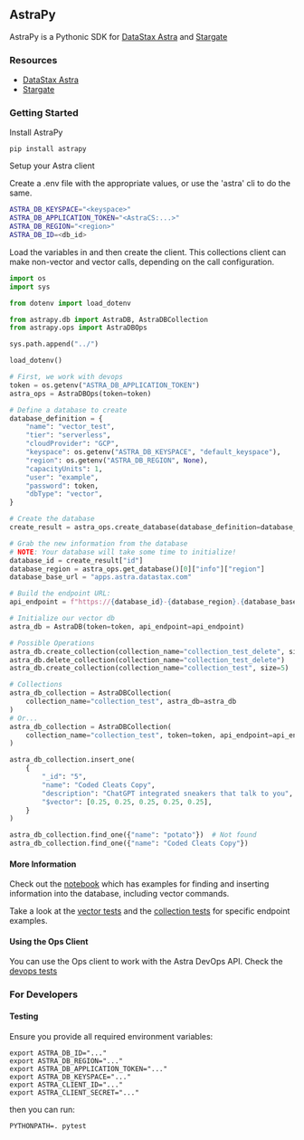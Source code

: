 ## AstraPy

AstraPy is a Pythonic SDK for [DataStax Astra](https://astra.datastax.com) and [Stargate](https://stargate.io/)

### Resources

- [DataStax Astra](https://astra.datastax.com)
- [Stargate](https://stargate.io/)

### Getting Started

Install AstraPy

```shell
pip install astrapy
```

Setup your Astra client

Create a .env file with the appropriate values, or use the 'astra' cli to do the same.

```bash
ASTRA_DB_KEYSPACE="<keyspace>"
ASTRA_DB_APPLICATION_TOKEN="<AstraCS:...>"
ASTRA_DB_REGION="<region>"
ASTRA_DB_ID=<db_id>
```

Load the variables in and then create the client. This collections client can make non-vector and vector calls, depending on the call configuration.

```python
import os
import sys

from dotenv import load_dotenv

from astrapy.db import AstraDB, AstraDBCollection
from astrapy.ops import AstraDBOps

sys.path.append("../")

load_dotenv()

# First, we work with devops
token = os.getenv("ASTRA_DB_APPLICATION_TOKEN")
astra_ops = AstraDBOps(token=token)

# Define a database to create
database_definition = {
    "name": "vector_test",
    "tier": "serverless",
    "cloudProvider": "GCP",
    "keyspace": os.getenv("ASTRA_DB_KEYSPACE", "default_keyspace"),
    "region": os.getenv("ASTRA_DB_REGION", None),
    "capacityUnits": 1,
    "user": "example",
    "password": token,
    "dbType": "vector",
}

# Create the database
create_result = astra_ops.create_database(database_definition=database_definition)

# Grab the new information from the database
# NOTE: Your database will take some time to initialize!
database_id = create_result["id"]
database_region = astra_ops.get_database()[0]["info"]["region"]
database_base_url = "apps.astra.datastax.com"

# Build the endpoint URL:
api_endpoint = f"https://{database_id}-{database_region}.{database_base_url}"

# Initialize our vector db
astra_db = AstraDB(token=token, api_endpoint=api_endpoint)

# Possible Operations
astra_db.create_collection(collection_name="collection_test_delete", size=5)
astra_db.delete_collection(collection_name="collection_test_delete")
astra_db.create_collection(collection_name="collection_test", size=5)

# Collections
astra_db_collection = AstraDBCollection(
    collection_name="collection_test", astra_db=astra_db
)
# Or...
astra_db_collection = AstraDBCollection(
    collection_name="collection_test", token=token, api_endpoint=api_endpoint
)

astra_db_collection.insert_one(
    {
        "_id": "5",
        "name": "Coded Cleats Copy",
        "description": "ChatGPT integrated sneakers that talk to you",
        "$vector": [0.25, 0.25, 0.25, 0.25, 0.25],
    }
)

astra_db_collection.find_one({"name": "potato"})  # Not found
astra_db_collection.find_one({"name": "Coded Cleats Copy"})
```

#### More Information

Check out the [notebook](https://colab.research.google.com/github/synedra/astra_vector_examples/blob/main/notebook/vector.ipynb#scrollTo=f04a1806) which has examples for finding and inserting information into the database, including vector commands.

Take a look at the [vector tests](https://github.com/datastax/astrapy/blob/master/tests/astrapy/test_collections.py) and the [collection tests](https://github.com/datastax/astrapy/blob/master/tests/astrapy/test_collections.py) for specific endpoint examples.

#### Using the Ops Client

You can use the Ops client to work with the Astra DevOps API. Check the [devops tests](https://github.com/datastax/astrapy/blob/master/tests/astrapy/test_devops.py)

### For Developers

#### Testing

Ensure you provide all required environment variables:

```
export ASTRA_DB_ID="..."
export ASTRA_DB_REGION="..."
export ASTRA_DB_APPLICATION_TOKEN="..."
export ASTRA_DB_KEYSPACE="..."
export ASTRA_CLIENT_ID="..."
export ASTRA_CLIENT_SECRET="..."
```

then you can run:

```
PYTHONPATH=. pytest
```
